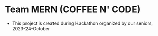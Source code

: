 # Team MERN (COFFEE N' CODE)

- This project is created during Hackathon organized by our seniors, 2023-24-October
